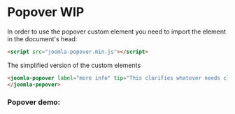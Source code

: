 # Popover WIP

In order to use the popover custom element you need to import the element in the document's head:
```html
<script src="joomla-popover.min.js"></script>
```

The simplified version of the custom elements
```html
<joomla-popover label="more info" tip="This clarifies whatever needs clarifying" text="i" position="bottom">
</joomla-popover>
```

### Popover demo:
<joomla-popover label="more info" tip="This clarifies whatever needs clarifying" text="i" position="bottom">
</joomla-popover>
